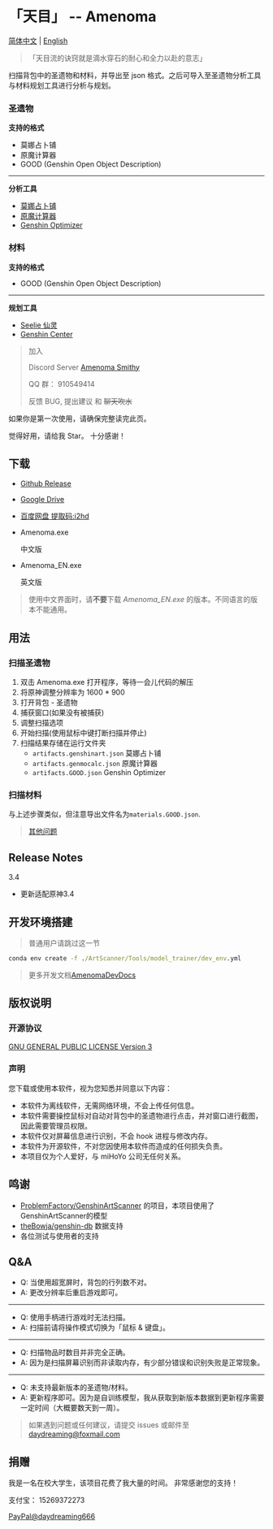 # 「天目」 -- Amenoma

[简体中文](README.md) | [English](README_en.md)

> 「天目流的诀窍就是滴水穿石的耐心和全力以赴的意志」

扫描背包中的圣遗物和材料，并导出至 json 格式。之后可导入至圣遗物分析工具与材料规划工具进行分析与规划。

### 圣遗物

**支持的格式**
* 莫娜占卜铺
* 原魔计算器
* GOOD (Genshin Open Object Description)
-------------------------
**分析工具**
* [莫娜占卜铺](https://www.mona-uranai.com)
* [原魔计算器](https://genshin.mingyulab.com)
* [Genshin Optimizer](https://frzyc.github.io/genshin-optimizer)

### 材料

**支持的格式**
* GOOD (Genshin Open Object Description)
---------------------------------
**规划工具**
* [Seelie 仙灵](https://seelie.me)
* [Genshin Center](https://genshin-center.com/)

> 加入
> 
> Discord Server [Amenoma Smithy](https://discord.gg/5e3WyFNG9A)
>
> QQ 群： 910549414
> 
> 反馈 BUG, 提出建议 和 ~~聊天吹水~~

如果你是第一次使用，请确保完整读完此页。

觉得好用，请给我 Star。 十分感谢！

## 下载

- [Github Release](https://github.com/daydreaming666/Amenoma/releases)
- [Google Drive](https://drive.google.com/drive/folders/1FYrsXy_nznVcV_aN4731FTDWQcAacivy?usp=sharing)
- [百度网盘 提取码:i2hd](https://pan.baidu.com/s/1CDHgZAbFWEPoqt4183GT9A?pwd=i2hd)

- Amenoma.exe 

  中文版

- Amenoma_EN.exe
  
  英文版

> 使用中文界面时，请**不要**下载 *Amenoma_EN.exe* 的版本。不同语言的版本不能通用。

## 用法

### 扫描圣遗物
1. 双击 Amenoma.exe 打开程序，等待一会儿代码的解压
2. 将原神调整分辨率为 1600 * 900
3. 打开背包 - 圣遗物
4. 捕获窗口(如果没有被捕获)
5. 调整扫描选项
6. 开始扫描(使用鼠标中键打断扫描并停止)
7. 扫描结果存储在运行文件夹
   - `artifacts.genshinart.json` 莫娜占卜铺
   - `artifacts.genmocalc.json`  原魔计算器 
   - `artifacts.GOOD.json`       Genshin Optimizer

### 扫描材料
与上述步骤类似，但注意导出文件名为`materials.GOOD.json`.

> [其他问题](#qa)


## Release Notes

3.4
- 更新适配原神3.4


## 开发环境搭建

> 普通用户请跳过这一节

```cmd
conda env create -f ./ArtScanner/Tools/model_trainer/dev_env.yml
```

> 更多开发文档[AmenomaDevDocs](AmenomaDevDocs/.)

## 版权说明

### 开源协议

[GNU GENERAL PUBLIC LICENSE Version 3](https://www.gnu.org/licenses/gpl-3.0.html)

### 声明

您下载或使用本软件，视为您知悉并同意以下内容：

- 本软件为离线软件，无需网络环境，不会上传任何信息。
- 本软件需要操控鼠标对自动对背包中的圣遗物进行点击，并对窗口进行截图，因此需要管理员权限。
- 本软件仅对屏幕信息进行识别，不会 hook 进程与修改内存。
- 本软件为开源软件，不对您因使用本软件而造成的任何损失负责。
- 本项目仅为个人爱好，与 miHoYo 公司无任何关系。


## 鸣谢

- [ProblemFactory/GenshinArtScanner](https://github.com/ProblemFactory/GenshinArtScanner)
的项目，本项目使用了GenshinArtScanner的模型
- [theBowja/genshin-db](https://github.com/theBowja/genshin-db) 数据支持
- 各位测试与使用者的支持


## Q&A

- Q: 当使用超宽屏时，背包的行列数不对。
- A: 更改分辨率后重启游戏即可。

---------------

- Q: 使用手柄进行游戏时无法扫描。
- A: 扫描前请将操作模式切换为「鼠标 & 键盘」。

---------------

- Q: 扫描物品时数目并非完全正确。
- A: 因为是扫描屏幕识别而非读取内存，有少部分错误和识别失败是正常现象。

---------------

- Q: 未支持最新版本的圣遗物/材料。
- A: 更新程序即可。因为是自训练模型，我从获取到新版本数据到更新程序需要一定时间（大概要数天到一周）。


> 如果遇到问题或任何建议，请提交 issues 或邮件至 [daydreaming@foxmail.com](mailto://daydreaming@foxmail.com)


## 捐赠

我是一名在校大学生，该项目花费了我大量的时间。
非常感谢您的支持！

支付宝： 15269372273

[PayPal@daydreaming666](https://www.paypal.me/daydreaming666)
